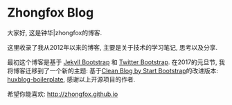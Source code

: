 # Zhongfox Blog

大家好, 这是钟华|zhongfox的博客.

这里收录了我从2012年以来的博客, 主要是关于技术的学习笔记, 思考以及分享.

最初这个博客是基于 [Jekyll Bootstrap](http://jekyllbootstrap.com/) 和 [Twitter Bootstrap](http://getbootstrap.com/).
在2017的元旦节, 我将博客迁移到了一个新的主题: 基于[Clean Blog by Start Bootstrap](https://github.com/BlackrockDigital/startbootstrap-clean-blog-jekyll/)的改进版本: [huxblog-boilerplate](https://github.com/Huxpro/huxblog-boilerplate), 感谢以上开源项目的作者.

希望你能喜欢: <http://zhongfox.github.io>
